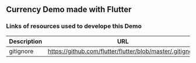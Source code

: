 ## Currency Demo made with Flutter

### Links of resources used to develope this Demo

Description | URL
-- | --
gitignore | https://github.com/flutter/flutter/blob/master/.gitignore


